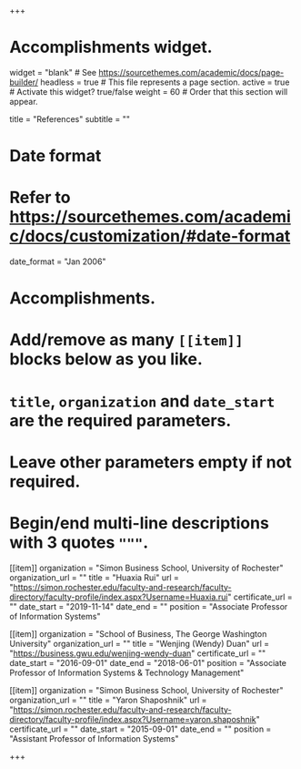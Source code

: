 +++
# Accomplishments widget.
widget = "blank"  # See https://sourcethemes.com/academic/docs/page-builder/
headless = true  # This file represents a page section.
active = true  # Activate this widget? true/false
weight = 60  # Order that this section will appear.

title = "References"
subtitle = ""

# Date format
#   Refer to https://sourcethemes.com/academic/docs/customization/#date-format
date_format = "Jan 2006"

# Accomplishments.
#   Add/remove as many `[[item]]` blocks below as you like.
#   `title`, `organization` and `date_start` are the required parameters.
#   Leave other parameters empty if not required.
#   Begin/end multi-line descriptions with 3 quotes `"""`.

[[item]]
  organization = "Simon Business School, University of Rochester"
  organization_url = ""
  title = "Huaxia Rui"
  url = "https://simon.rochester.edu/faculty-and-research/faculty-directory/faculty-profile/index.aspx?Username=Huaxia.rui"
  certificate_url = ""
  date_start = "2019-11-14"
  date_end = ""
  position = "Associate Professor of Information Systems"

[[item]]
  organization = "School of Business, The George Washington University"
  organization_url = ""
  title = "Wenjing (Wendy) Duan"
  url = "https://business.gwu.edu/wenjing-wendy-duan"
  certificate_url = ""
  date_start = "2016-09-01"
  date_end = "2018-06-01"
  position = "Associate Professor of Information Systems & Technology Management"
  
[[item]]
  organization = "Simon Business School, University of Rochester"
  organization_url = ""
  title = "Yaron Shaposhnik"
  url = "https://simon.rochester.edu/faculty-and-research/faculty-directory/faculty-profile/index.aspx?Username=yaron.shaposhnik"
  certificate_url = ""
  date_start = "2015-09-01"
  date_end = ""
  position = "Assistant Professor of Information Systems"

+++
